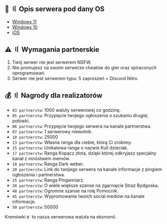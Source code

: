 ## 📝 〢 Opis serwera pod dany OS
- [Windows 11](Description/Windows%2011.txt)
- [Windows 10](Description/Windows%2010.txt)
- [iOS](Description/iOS.txt)

## ⚠️ 〢 Wymagania partnerskie
1. Twój serwer nie jest serwerem NSFW.
2. Nie promujesz na swoim serwerze cheatów do gier oraz spiraconych oprogramowań.
3. Serwer nie jest serwerem typu: 5 zaproszeń = Discord Nitro.

## 💰 〢 Nagrody dla realizatorów
- `03 partnerstw`: 1000 waluty serwerowej co godzinę.
- `05 partnerstw`: Przypięcie twojego ogłoszenia o szukaniu drugiej połówki.
- `06 partnerstw`: Przypięcie twojego serwera na kanale partnerstwa.
- `07 partnerstw`: 1 serwerowy niewolnik.
- `10 partnerstw`: 25000 <img src="https://cdn.discordapp.com/emojis/917939102823899156.webp" height="12">
- `13 partnerstw`: Własna ranga dla ciebie, którą Ci zrobimy.
- `15 partnerstw`: Unikatowa ranga o nazwie Kull dzieciak.
- `17 partnerstw`: Ranga Kopacz złota, dzięki której odkryjesz specjalny kanał z mnóstwem memów.
- `18 partnerstw`: Ranga Dark weber.
- `20 partnerstw`: Link do twojego serwera na kanale informacje z pingiem ogłoszenia i partnerstwa.
- `25 partnerstw`: Ranga Pingwiniarz.
- `30 partnerstw`: O wiele większe szanse na zgarnięcie Straż Bydgoska.
- `40 partnerstw`: Ogromne szanse na rolę Pomocnik.
- `45 partnerstw`: Wypromowanie twoich social mediów na kanale informacje.
- `50 partnerstw`: 50000 <img src="https://cdn.discordapp.com/emojis/917939102823899156.webp" height="12">

Kremówki <img src="https://cdn.discordapp.com/emojis/917939102823899156.webp" height="12" alt="Kremówka"> to nasza serwerowa waluta na ekonomii.